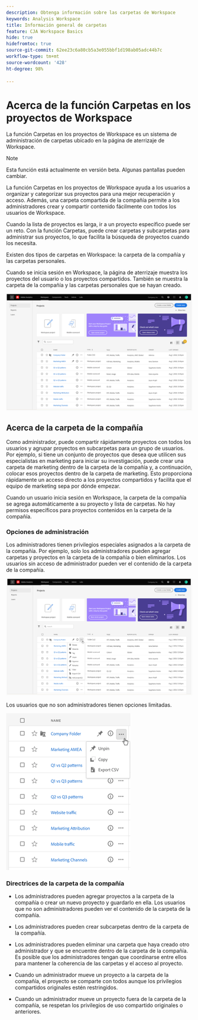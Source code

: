 ```yaml
---
description: Obtenga información sobre las carpetas de Workspace
keywords: Analysis Workspace
title: Información general de carpetas
feature: CJA Workspace Basics
hide: true
hidefromtoc: true
source-git-commit: 62ee23c6a80cb5a3e055bbf1d198ab05adc44b7c
workflow-type: tm+mt
source-wordcount: '428'
ht-degree: 98%

---
```



# Acerca de la función Carpetas en los proyectos de Workspace

La función Carpetas en los proyectos de Workspace es un sistema de administración de carpetas ubicado en la página de aterrizaje de Workspace.

>[!NOTE]
>
>Esta función está actualmente en versión beta. Algunas pantallas pueden cambiar.

La función Carpetas en los proyectos de Workspace ayuda a los usuarios a organizar y categorizar sus proyectos para una mejor recuperación y acceso. Además, una carpeta compartida de la compañía permite a los administradores crear y compartir contenido fácilmente con todos los usuarios de Workspace. 

Cuando la lista de proyectos es larga, ir a un proyecto específico puede ser un reto. Con la función Carpetas, puede crear carpetas y subcarpetas para administrar sus proyectos, lo que facilita la búsqueda de proyectos cuando los necesita. 

Existen dos tipos de carpetas en Workspace: la carpeta de la compañía y las carpetas personales.

Cuando se inicia sesión en Workspace, la página de aterrizaje muestra los proyectos del usuario o los proyectos compartidos. También se muestra la carpeta de la compañía y las carpetas personales que se hayan creado.

![](/help/analysis-workspace/build-workspace-project/assets/landing-page.png)

## Acerca de la carpeta de la compañía

Como administrador, puede compartir rápidamente proyectos con todos los usuarios y agrupar proyectos en subcarpetas para un grupo de usuarios. Por ejemplo, si tiene un conjunto de proyectos que desea que utilicen sus especialistas en marketing para iniciar su investigación, puede crear una carpeta de marketing dentro de la carpeta de la compañía y, a continuación, colocar esos proyectos dentro de la carpeta de marketing. Esto proporciona rápidamente un acceso directo a los proyectos compartidos y facilita que el equipo de marketing sepa por dónde empezar.

Cuando un usuario inicia sesión en Workspace, la carpeta de la compañía se agrega automáticamente a su proyecto y lista de carpetas. No hay permisos específicos para proyectos contenidos en la carpeta de la compañía.

### Opciones de administración

Los administradores tienen privilegios especiales asignados a la carpeta de la compañía. Por ejemplo, solo los administradores pueden agregar carpetas y proyectos en la carpeta de la compañía o bien eliminarlos. Los usuarios sin acceso de administrador pueden ver el contenido de la carpeta de la compañía.

![](/help/analysis-workspace/build-workspace-project/assets/admin-access-co-folder.png)

Los usuarios que no son administradores tienen opciones limitadas.

![](/help/analysis-workspace/build-workspace-project/assets/non-admin-options.png)

### Directrices de la carpeta de la compañía

- Los administradores pueden agregar proyectos a la carpeta de la compañía o crear un nuevo proyecto y guardarlo en ella. Los usuarios que no son administradores pueden ver el contenido de la carpeta de la compañía.

- Los administradores pueden crear subcarpetas dentro de la carpeta de la compañía.

- Los administradores pueden eliminar una carpeta que haya creado otro administrador y que se encuentre dentro de la carpeta de la compañía. Es posible que los administradores tengan que coordinarse entre ellos para mantener la coherencia de las carpetas y el acceso al proyecto.

- Cuando un administrador mueve un proyecto a la carpeta de la compañía, el proyecto se comparte con todos aunque los privilegios compartidos originales estén restringidos.

- Cuando un administrador mueve un proyecto fuera de la carpeta de la compañía, se respetan los privilegios de uso compartido originales o anteriores.
